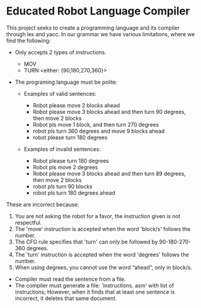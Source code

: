 # Educated Robot Language Compiler
This project seeks to create a programming language and its compiler through lex and yacc.
In our grammar we have various limitations, where we find the following:
* Only accepts 2 types of instructions.
  * MOV <num of blocks to move>
  * TURN <either: {90,180,270,360}> 

* The programing language must be polite: 
	* Examples of valid sentences: 
		* Robot please move 2 blocks ahead
		* Robot please move 3 blocks ahead and then turn 90 degrees, then move 2 blocks
   		* Robot pls move 1 block, and then turn 270 degrees
  		* robot pls turn 360 degrees and move 9 blocks ahead
  		* robot please turn 180 degrees
    
	* Examples of invalid sentences:
		* Robot please turn 180 degrees
		* Robot pls move 2 degrees
		* Robot please move 3 blocks ahead and then turn 89 degrees, then move 2 blocks
		* robot pls turn 90 blocks
		* robot pls turn 180 degrees ahead
    
These are incorrect because:
1. You are not asking the robot for a favor, the instruction given is not respectful.
2. The 'move' instruction is accepted when the word 'block/s' follows the number.
3. The CFG rule specifies that 'turn' can only be followed by 90-180-270-360 degrees.
4. The 'turn' instruction is accepted when the word 'degrees' follows the number.
5. When using degrees, you cannot use the word “ahead”, only in block/s.
 
* Compiler must read the sentence from a file.
* The compiler must generate a file: 'instructions. asm' with list of instructions; However, when it finds that at least one sentence is incorrect, it deletes that same document.

